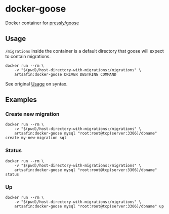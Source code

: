 # docker-goose

Docker container for [pressly/goose](https://github.com/pressly/goose)

## Usage

`/migrations` inside the container is a default directory that goose will expect to contain migrations.

```
docker run --rm \
	-v "$(pwd)/host-directory-with-migrations:/migrations" \
	artsafin:docker-goose DRIVER DBSTRING COMMAND
```

See original [Usage](https://github.com/pressly/goose#usage) on syntax.

## Examples

### Create new migration

```
docker run --rm \
	-v "$(pwd)/host-directory-with-migrations:/migrations" \
	artsafin:docker-goose mysql "root:root@tcp(server:3306)/dbname" create my-new-migration sql
```

### Status

```
docker run --rm \
	-v "$(pwd)/host-directory-with-migrations:/migrations" \
	artsafin:docker-goose mysql "root:root@tcp(server:3306)/dbname" status
```

### Up

```
docker run --rm \
	-v "$(pwd)/host-directory-with-migrations:/migrations" \
	artsafin:docker-goose mysql "root:root@tcp(server:3306)/dbname" up
```
